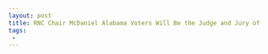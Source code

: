 ```yaml
---
layout: post
title: RNC Chair McDaniel Alabama Voters Will Be the Judge and Jury of Roy Moore
tags:
 -
---
```


